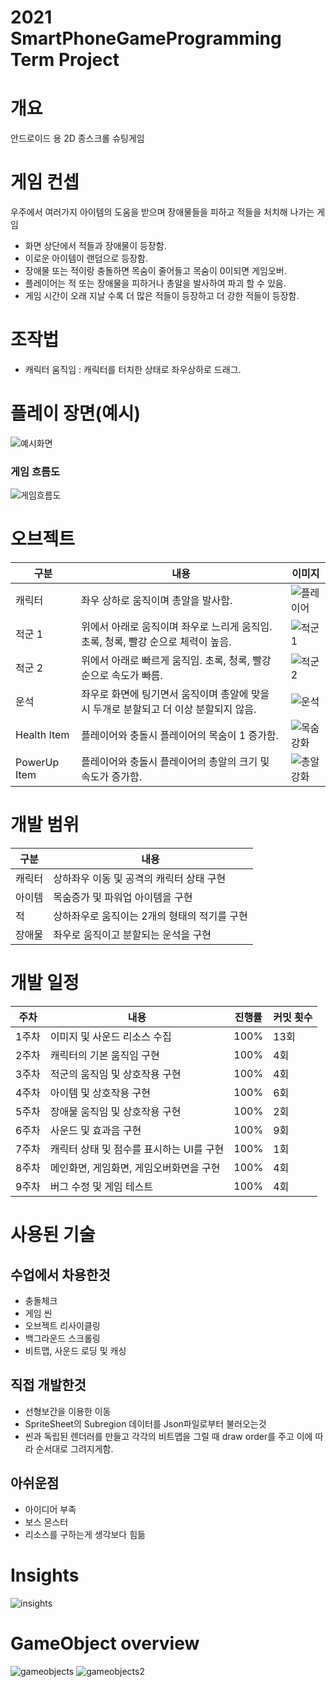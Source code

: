 # 2021 SmartPhoneGameProgramming Term Project

# 개요
안드로이드 용 2D 종스크롤 슈팅게임

# 게임 컨셉
우주에서 여러가지 아이템의 도움을 받으며 장애물들을 피하고
적들을 처치해 나가는 게임
* 화면 상단에서 적들과 장애물이 등장함.
* 이로운 아이템이 랜덤으로 등장함.
* 장애물 또는 적이랑 충돌하면 목숨이 줄어들고 목숨이 0이되면 게임오버.
* 플레이어는 적 또는 장애물을 피하거나 총알을 발사하여 파괴 할 수 있음.
* 게임 시간이 오래 지날 수록 더 많은 적들이 등장하고 더 강한 적들이 등장함.

# 조작법
* 캐릭터 움직임 : 캐릭터를 터치한 상태로 좌우상하로 드래그.

# 플레이 장면(예시)
![예시화면](image/예시화면.png)

### 게임 흐름도
![게임흐름도](image/게임흐름도.png)
# 오브젝트

|구분|내용|이미지|
|-------|---|------|
|캐릭터|좌우 상하로 움직이며 총알을 발사함.|![플레이어](image/플레이어.png)
|적군 1|위에서 아래로 움직이며 좌우로 느리게 움직임. 초록, 청록, 빨강 순으로 체력이 높음.|![적군1](image/적군1.png)
|적군 2| 위에서 아래로 빠르게 움직임. 초록, 청록, 빨강 순으로 속도가 빠름.|![적군2](image/적군2.png)
|운석|좌우로 화면에 팅기면서 움직이며 총알에 맞을 시 두개로 분할되고 더 이상 분할되지 않음. |![운석](image/운석.png)
|Health Item |플레이어와 충돌시 플레이어의 목숨이 1 증가함.|![목숨강화](image/목숨증가.png)
|PowerUp Item |플레이어와 충돌시 플레이어의 총알의 크기 및 속도가 증가함.|![총알강화](image/총알강화.png)


# 개발 범위
 |구분|내용|
|------|---|
|캐릭터|상하좌우 이동 및 공격의 캐릭터 상태 구현
|아이템|목숨증가 및 파워업 아이템을 구현
|적| 상하좌우로 움직이는 2개의 형태의 적기를 구현
|장애물|좌우로 움직이고 분할되는 운석을 구현

# 개발 일정

|주차|내용|진행률| 커밋 횟수 |
|------|---|----| ----|
|1주차|이미지 및 사운드 리소스 수집 | 100%| 13회|
|2주차|캐릭터의 기본 움직임 구현| 100%|4회|
|3주차|적군의 움직임 및 상호작용 구현| 100%|4회|
|4주차|아이템 및 상호작용 구현| 100%|6회|
|5주차|장애물 움직임 및 상호작용 구현| 100%|2회|
|6주차|사운드 및 효과음 구현| 100%|9회|
|7주차|캐릭터 상태 및 점수를 표시하는 UI를 구현| 100%|1회|
|8주차|메인화면, 게임화면, 게임오버화면을 구현 | 100%| 4회 |
|9주차|버그 수정 및 게임 테스트| 100%| 4회 |

# 사용된 기술
## 수업에서 차용한것
- 충돌체크
- 게임 씬
- 오브젝트 리사이클링
- 백그라운드 스크롤링
- 비트맵, 사운드 로딩 및 캐싱
  
## 직접 개발한것
- 선형보간을 이용한 이동
- SpriteSheet의 Subregion 데이터를 Json파일로부터 불러오는것
- 씬과 독립된 렌더러를 만들고 각각의 비트맵을 그릴 때 draw order를 주고 이에 따라 순서대로 그려지게함.

## 아쉬운점
- 아이디어 부족
- 보스 몬스터
- 리소스를 구하는게 생각보다 힘듦


# Insights
![insights](image/insights.png)

# GameObject overview
![gameobjects](image/gameObjects.png)
![gameobjects2](image/gameObjects2.png)
